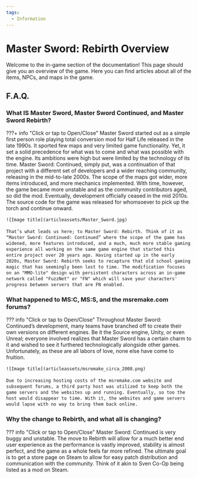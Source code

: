 ```yaml
---
tags:
  - Information
---
```


# Master Sword: Rebirth Overview

Welcome to the in-game section of the documentation! This page should give you an overview of the game. Here you can find articles about all of the items, NPCs, and maps in the game.

## F.A.Q.

### What IS Master Sword, Master Sword Continued, and Master Sword Rebirth?

???+ info "Click or tap to Open/Close"
    Master Sword started out as a simple first person role playing total conversion mod for Half Life released in the late 1990s. It sported few maps and very limited game functionality. Yet, it set a solid precedence for what was to come and what was possible with the engine. Its ambitions were high but were limited by the technology of its time. Master Sword: Continued, simply put, was a continuation of that project with a different set of developers and a wider reaching community, releasing in the mid-to-late 2000s. The scope of the maps got wider, more items introduced, and more mechanics implemented. With time, however, the game became more unstable and as the community contributors aged, so did the mod. Eventually, development officially ceased in the mid 2010s. The source code for the game was released for whomsoever to pick up the torch and continue onward.
    
    ![Image title](articleassets/Master_Sword.jpg)

    That’s what leads us here; to Master Sword: Rebirth. Think of it as “Master Sword: Continued: Continued” where the scope of the game has widened, more features introduced, and a much, much more stable gaming experience all working on the same game engine that started this entire project over 20 years ago. Having started up in the early 2020s, Master Sword: Rebirth seeks to recapture that old school gaming magic that has seemingly been lost to time. The modification focuses on an "MMO-lite" design with persistent characters across an in-game network called "FuzzNet" or "FN" which will save your characters' progress between servers that are FN enabled.

### What happened to MS:C, MS:S, and the msremake.com forums?

??? info "Click or tap to Open/Close"
    Throughout Master Sword: Continued’s development, many teams have branched off to create their own versions on different engines. Be it the Source engine, Unity, or even Unreal; everyone involved realizes that Master Sword has a certain charm to it and wished to see it furthered technologically alongside other games. Unfortunately, as these are all labors of love, none else have come to fruition. 

    ![Image title](articleassets/msremake_circa_2008.png)

    Due to increasing hosting costs of the msremake.com website and subsequent forums, a third party host was utilized to keep both the game servers and the websites up and running. Eventually, so too the host would disappear to time. With it, the websites and game servers would lapse with no way to bring them back online.

### Why the change to Rebirth, and what all is changing?

??? info "Click or tap to Open/Close"
    Master Sword: Continued is very buggy and unstable. The move to Rebirth will allow for a much better end user experience as the performance is vastly improved, stability is almost perfect, and the game as a whole feels far more refined. The ultimate goal is to get a store page on Steam to allow for easy patch distribution and communication with the community. Think of it akin to Sven Co-Op being listed as a mod on Steam.